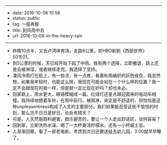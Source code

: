 - --
- date: 2016-10-08 10:56
- status: public
- tag: 一瘦再瘦
- title: 到风雨中去
- url: 2016-10-08-in-the-heavy-rain
- --
- 昨晚10点半，又去卢湾体育场，走路6公里，听HBO新剧《西部世界》S01E01。
- 到5公里的时候，天已经开始下起了中雨。我有两个选择，立即撤退，路上还是会被淋湿，或者继续走完。我选择了坚持。
- 凄风冷雨打在脸上，有一些凉，有一点疼，看着秋雨编织的灰色夜空，我忽然想，如果我年轻时，也能这么拼，我现在可能会站在一个什么样的位置？我一定不会跟现在的我一样，但是就一定比现在好吗？却也未必。
- 回家路上，雨水更大，眼镜模糊成一篇，红绿灯还差点跟迎面来的电动车相撞。我持续地摁着车铃，在雨中前行。被雨淋，肯定是不舒适的，但恰恰是这种unpleasentness构成了人生的主要部分。我们如果能忍受这些不愉悦的时刻，那么岂不日日是好日，处处有晴天？
- 可是，人天然是趋利避害，趋乐避苦的，要让一个人走出舒适区，谈何容易？
- 回到家，立即洗热水澡，喝了一大杯姜汤柠檬水，还有一小杯威士忌。
- 人渐渐回暖，看了一部老电影。考虑到次日还要送娃去幼儿园，3:00就早早睡了。
